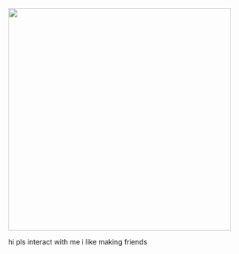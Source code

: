 <img src="https://files.catbox.moe/e8kug6.png" width="450">

hi pls interact with me i like making friends
